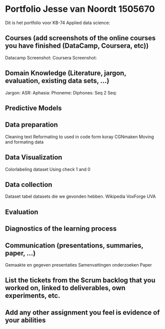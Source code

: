 # Portfolio Jesse van Noordt 1505670 
Dit is het portfolio voor KB-74 Applied data science:

## Courses (add screenshots of the online courses you have finished (DataCamp, Coursera, etc))
Datacamp Screenshot:
Coursera Screenshot:

## Domain Knowledge (Literature, jargon, evaluation, existing data sets, ...)
Jargon:
ASR:
Aphasia:
Phoneme:
Diphones:
Seq 2 Seq:


## Predictive Models

## Data preparation
Cleaning text
Reformating to used in code form koray
CGNmaken
Moving and formating data

## Data Visualization
Colorlabeling dataset
Using check 1 and 0

## Data collection
Dataset 
tabel datasets die we gevonden hebben.
Wikipedia
VoxForge
UVA


## Evaluation

## Diagnostics of the learning process

## Communication (presentations, summaries, paper, ...)
Gemaakte en gegeven presentaties
Samenvattingen onderzoeken
Paper

## List the tickets from the Scrum backlog that you worked on, linked to deliverables, own experiments, etc.
## Add any other assignment you feel is evidence of your abilities
